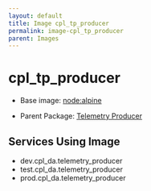```yaml
---
layout: default
title: Image cpl_tp_producer
permalink: image-cpl_tp_producer
parent: Images
---
```

# cpl_tp_producer

* Base image:  [node:alpine](image-node:alpine)

* Parent Package: [Telemetry Producer](package--edgemere-cpl-tp)


## Services Using Image
* dev.cpl_da.telemetry_producer
* test.cpl_da.telemetry_producer
* prod.cpl_da.telemetry_producer

